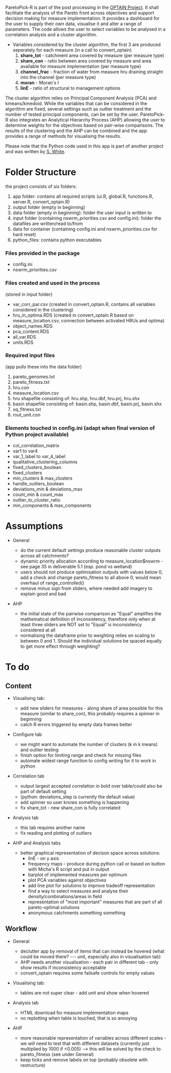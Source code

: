 ParetoPick-R is part of the post processing in the [OPTAIN Project](https://www.optain.eu/). It shall facilitate the analysis of the Pareto front across objectives and support decision making for measure implementation.
It provides a dashboard for the user to supply their own data, visualise it and alter a range of parameters. 
The code allows the user to select variables to be analysed in a correlation analysis and a cluster algorithm. 

* Variables considered by the cluster algorithm, the first 3 are produced seperately for each measure (in a call to convert_optain)
  1. **share_tot** - catchment area covered by measure (per measure type) 
  2. **share_con** - ratio between area covered by measure and area available for measure implementation (per measure type) 
  3. **channel_frac** - fraction of water from measure hru draining straight into the channel (per measure type) 
  4. **moran** - Moran's I 
  5. **linE** - ratio of structural to management options 


The cluster algorithm relies on Principal Component Analysis (PCA) and kmeans/kmedoid. While the variables that can be considered in 
the algorithm are fixed, several settings such as outlier treatment and the number of tested principal components, can be set by the user. 
ParetoPick-R also integrates an Analytical Hierarchy Process (AHP) allowing the user to determine weights for the objectives based on pair-wise comparisons. The results of the clustering and the AHP can be combined and the app provides a range of methods for visualising the results.

Please note that the Python code used in this app is part of another project and was written by [S. White](https://github.com/SydneyEWhite).

# Folder Structure
the project consists of six folders:
1. app folder: contains all required scripts (ui.R, global.R, functions.R, server.R, convert_optain.R)
2. output folder (empty in beginning)
3. data folder (empty in beginning): folder the user input is written to
4. input folder (containing nswrm_priorities.csv and config.ini): folder the datafiles are written/read to/from 
5. data for container (containing config.ini and nswrm_priorities.csv for hard reset)
6. python_files: contains python executables 

### Files provided in the package
* config.ini 
* nswrm_priorities.csv 

### Files created and used in the process
(stored in input folder)
* var_corr_par.csv (created in convert_optain.R, contains all variables considered in the clustering)
* hru_in_optima.RDS (created in convert_optain.R based on measure_location.csv, connection between activated HRUs and optima)
* object_names.RDS
* pca_content.RDS
* all_var.RDS
* units.RDS

### Required input files 
(app pulls these into the data folder)
1. pareto_genomes.txt
2. pareto_fitness.txt
3. hru.con
4. measure_location.csv
5. hru shapefile consisting of: hru.shp, hru.dbf, hru.prj, hru.shx
6. basin shapefile consisting of: basin.shp, basin.dbf, basin.prj, basin.shx
7. sq_fitness.txt
8. rout_unit.con

### Elements touched in config.ini (adapt when final version of Python project available)
* col_correlation_matrix
* var1 to var4
* var_1_label to var_4_label
* qualitative_clustering_columns
* fixed_clusters_boolean
* fixed_clusters
* min_clusters & max_clusters
* handle_outliers_boolean
* deviations_min & deviations_max
* count_min & count_max
* outlier_to_cluster_ratio
* min_components & max_components

# Assumptions
* General
  * do the current default settings produce reasonable cluster outputs across all catchments?
  * dynamic priority allocation according to measure_location$nswrm - see page 35 in deliverable 5.1 (esp. pond vs wetland)
  * users should not produce optimisation outputs with values below 0, add a check and change pareto_fitness to all above 0, would mean overhaul of range_controlled()
  * remove minus sign from sliders, where needed add imagery to explain good and bad

* AHP
  * the initial state of the pairwise comparison as "Equal" amplifies the mathematical definition of inconsistency, therefore only when at least three sliders are NOT set to "Equal" is inconsistency considered at all
  * normalising the dataframe prior to weighting relies on scaling to between 0 and 1. Should the individual solutions be spaced equally to get more effect through weighting?

# To do
## Content
* Visualising tab:
  * add new sliders for measures - along share of area possible for this measure (similar to share_con), this probably requires a spinner in beginning
  * catch R errors triggered by empty data frames better

* Configure tab
  * we might want to automate the number of clusters (k in k means) and outlier testing 
  * finish option for limiting range and check for missing files
  * automate widest range function to config writing for it to work in python

* Correlation tab
  * output largest accepted correlation in bold over table/could also be part of default setting
  * (python: deviations_step is currently the default value) 
  * add spinner so user knows something is happening
  * fix share_tot - new share_con is fully correlated

* Analysis tab
  * this tab requires another name
  * fix reading and plotting of outliers

  
* AHP and Analysis tabs
  * better graphical representation of decison space across solutions:
    * linE - on y axis
    * frequency maps - produce during python call or based on button with Micha's R script and put in output
    * barplot of implemented measures per optimum
    * plot PCA variables against objectives
    * add line plot for solutions to improve tradeoff representation
    * find a way to select measures and analyse their density/combinations/areas in field
    * representation of "most important" measures that are part of all pareto-optimal solutions
    * anonymous catchments something something



## Workflow
* General
  * declutter app by removal of items that can instead be hovered (what could be moved there? --- unit, especially also in visualisation tab)
  * AHP needs another visualisation - each pair in different tab - only show results if inconsistency acceptable
  * convert_optain requires some failsafe controls for empty values

* Visualising tab:
  * tables are not super clear - add unit and show when hovered
 
* Analysis tab
  * HTML download for measure implementation maps
  * no replotting when table is touched, that is so annoying

* AHP
  * more reasonable representation of variables across different scales - we will need to test that with different datasets (currently just multiplied by 1000 if <0.005) --> this will be solved by the check to pareto_fitness (see under General)
  * keep ticks and remove labels on top (probably obsolete with restructure)